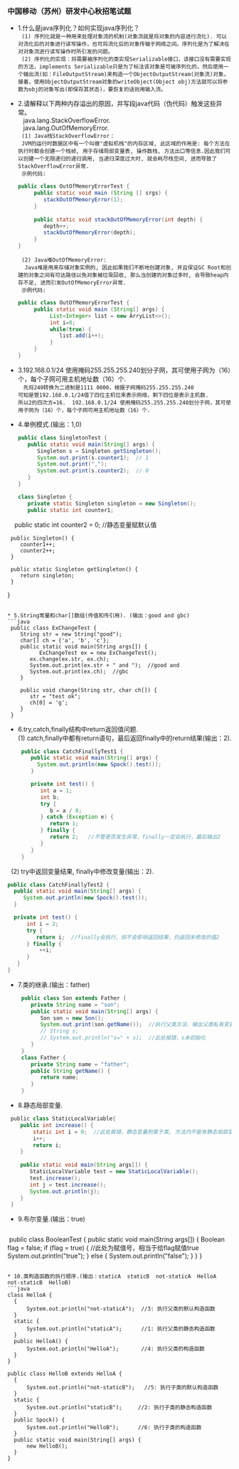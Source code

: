 ### 中国移动（苏州）研发中心秋招笔试题 ###
* 1.什么是java序列化？如何实现java序列化？    
 &nbsp;  ` (1) 序列化就是一种用来处理对象流的机制(对象流就是将对象的内容进行流化). 可以对流化后的对象进行读写操作，也可将流化后的对象传输于网络之间。序列化是为了解决在对对象流进行读写操作时所引发的问题。 `   
 &nbsp;  ` (2) 序列化的实现：将需要被序列化的类实现Serializable接口，该接口没有需要实现的方法，implements Serializable只是为了标注该对象是可被序列化的，然后使用一个输出流(如：FileOutputStream)来构造一个ObjectOutputStream(对象流)对象，接着，使用ObjectOutputStream对象的writeObject(Object obj)方法就可以将参数为obj的对象写出(即保存其状态)，要恢复的话则用输入流。 `
 
* 2.请解释以下两种内存溢出的原因，并写段java代码（伪代码）触发这些异常。   
  &nbsp;&nbsp;  java.lang.StackOverflowError.  
  &nbsp;&nbsp;  java.lang.OutOfMemoryError.    
  &nbsp; ` (1) Java栈StackOverflowError： `     
  &nbsp; ` JVM的运行时数据区中有一个叫做"虚拟机栈"的内存区域, 此区域的作用是: 每个方法在执行时都会创建一个栈帧, 用于存储局部变量表, 操作数栈, 方法出口等信息.因此我们可以创建一个无限递归的递归调用, 当递归深度过大时, 就会耗尽栈空间, 进而导致了StackOverflowError异常. `     
  &nbsp; ` 示例代码: `
  ```java  
  public class OutOfMemoryErrorTest { 
       public static void main (String [] srgs) {
          stackOutOfMemoryError(1);
       }
       
       public static void stackOutOfMemoryError(int depth) {
          depth++;
          stackOutOfMemoryError(depth);
       }
  } 
  ```
  &nbsp; ` (2) Java堆OutOfMemoryError:  `     
  &nbsp; ` Java堆是用来存储对象实例的, 因此如果我们不断地创建对象, 并且保证GC Root和创建的对象之间有可达路径以免对象被垃圾回收, 那么当创建的对象过多时, 会导致heap内存不足, 进而引发OutOfMemoryError异常.`     
  &nbsp; ` 示例代码: `
  ```java  
  public class OutOfMemoryErrorTest {
       public static void main (String[] args) {
            List<Integer> list = new ArryList<>();
            int i=0;
            while(true) {
               list.add(i++);
            }
       }
  }
  ```
  
* 3.192.168.0.1/24 使用掩码255.255.255.240划分子网，其可使用子网为（16）个，每个子网可用主机地址数（16）个.   
  &nbsp;&nbsp; ` 先将240转换为二进制是1111 0000，根据子网掩码255.255.255.240 `   
   ` 可知是管192.168.0.1/24借了四位主机位来表示网络，剩下四位是表示主机数.  `  
   ` 所以2的四次方=16.  192.168.0.1/24 使用掩码255.255.255.240划分子网，其可使用子网为（16）个，每个子网可用主机地址数（16）个.  `
   
* 4.单例模式.(输出：1,0)
  ```java  
  public class SingletonTest {
     public static void main(String[] args) {
        Singleton s = Singleton.getSingleton();
        System.out.print(s.counter1);  // 1
        System.out.print(",");
        System.out.print(s.counter2);  // 0
     }
  }

  class Singleton {
     private static Singleton singleton = new Singleton();
     public static int counter1;
     public static int counter2 = 0;  //静态变量赋默认值

     public Singleton() {
        counter1++;
        counter2++;
     }

     public static Singleton getSingleton() {
        return singleton;
     }
  }
 ```

* 5.String常量和char[]数组(传值和传引用). (输出：good and gbc)
 ```java  
  public class ExChangeTest {
     String str = new String("good");
     char[] ch = {'a', 'b', 'c'};
     public static void main(String args[]) {
	       ExChangeTest ex = new ExChangeTest();
        ex.change(ex.str, ex.ch);
        System.out.print(ex.str + " and ");  //good and 
        System.out.print(ex.ch);  //gbc 
     }

     public void change(String str, char ch[]) {
        str = "test ok";
        ch[0] = 'g';
     }
  }
 ```
 
* 6.try,catch,finally结构中return返回值问题.    
  (1) catch,finally中都有return语句，最后返回finally中的return结果(输出：2).
  ```java  
   public class CatchFinallyTest1 {
      public static void main(String[] args) {
        System.out.println(new Spock().test());
      }

      private int test() {
         int a = 1;
         int b;
         try {
            b = a / 0;
         } catch (Exception e) {
            return 1;
         } finally {
            return 2;   //不管是否发生异常，finally一定会执行，最后输出2
         }
      }
   }
   ```   
   (2) try中返回变量结果, finally中修改变量(输出：2).
   ```java  
   public class CatchFinallyTest2 {
     public static void main(String[] args) {
        System.out.println(new Spock().test());
     }

     private int test() {
         int i = 2;
         try {
            return i;  //finally会执行，但不会影响返回结果，仍返回未修改的值2
         } finally {
             ++i;
         }
      }
   }
   ```   
   
* 7.类的继承.(输出：father)
  ```java  
   public class Son extends Father {
      private String name = "son";
      public static void main(String[] args) {
         Son son = new Son();
         System.out.print(son.getName());  //执行父类方法，输出父类私有变量的值
         // String s;  
         // System.out.println("s=" + s);  //此处报错，s未初始化
      }
   }
   class Father {
      private String name = "father";
      public String getName() {
         return name;
      }
   }
   ```

* 8.静态局部变量.
 ```java 
  public class StaticLocalVariable{
     public int increase() {
         static int i = 0;  //此处报错，静态变量附属于类, 方法内不能有静态局部变量, 将static关键字去掉
         i++;
         return i;
     }
    
     public static void main(String args[]) {
        StaticLocalVariable test = new StaticLocalVariable();
        test.increase();
        int j = test.increase();
        System.out.println(j);
     }
  }
 ```

* 9.布尔变量.(输出：true)
  ```java 
  public class BooleanTest {
     public static void main(String args[]) {
	 Boolean flag = false;
	 if (flag = true) {   //此处为赋值号，相当于给flag赋值true
	    System.out.println("true");
	 } else {
	    System.out.println("false");
         }
     }
  }
  ```

* 10.类构造函数的执行顺序.(输出：staticA  staticB  not-staticA  HelloA  not-staticB  HelloB)
  ```java
  class HelloA {
    {
        System.out.println("not-staticA");  //3: 执行父类的默认构造函数
    }
    static {
        System.out.println("staticA");      //1: 执行父类的静态构造函数
    }
    public HelloA() {
        System.out.println("HelloA");       //4: 执行父类的构造函数
    }
  }

  public class HelloB extends HelloA {
    { 
        System.out.println("not-staticB");   //5: 执行子类的默认构造函数
    }
    static {
        System.out.println("staticB");     //2: 执行子类的静态构造函数
    }
    public Spock() {
        System.out.println("HelloB");      //6: 执行子类的构造函数
    }
    public static void main(String[] args) {
        new HelloB();
    }
  }
  ```

